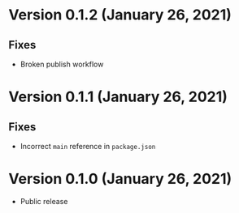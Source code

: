 # Version 0.1.2 (January 26, 2021)

## Fixes

* Broken publish workflow

# Version 0.1.1 (January 26, 2021)

## Fixes

* Incorrect `main` reference in `package.json`

# Version 0.1.0 (January 26, 2021)

* Public release
